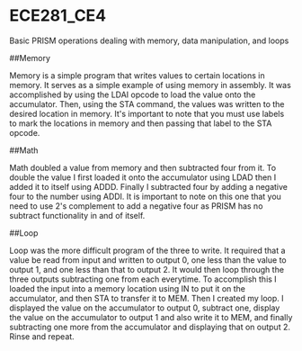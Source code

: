 ECE281_CE4
==========

Basic PRISM operations dealing with memory, data manipulation, and loops


##Memory

Memory is a simple program that writes values to certain locations in memory. It serves as a simple
example of using memory in assembly. It was accomplished by using the LDAI opcode to load the value 
onto the accumulator. Then, using the STA command, the values was written to the desired location in 
memory. It's important to note that you must use labels to mark the locations in memory and then passing
that label to the STA opcode. 

##Math

Math doubled a value from memory and then subtracted four from it. To double the value I first loaded it
onto the accumulator using LDAD then I added it to itself using ADDD. Finally I subtracted four by adding
a negative four to the number using ADDI. It is important to note on this one that you need to use
2's complement to add a negative four as PRISM has no subtract functionality in and of itself. 

##Loop

Loop was the more difficult program of the three to write. It required that a value be read from input and
written to output 0, one less than the value to output 1, and one less than that to output 2. It would then
loop through the three outputs subtracting one from each everytime. To accomplish this I loaded the input
into a memory location using IN to put it on the accumulator, and then STA to transfer it to MEM. Then I 
created my loop. I displayed the value on the accumulator to output 0, subtract one, display the value on 
the accumulator to output 1 and also write it to MEM, and finally subtracting one more from the accumulator
and displaying that on output 2. Rinse and repeat. 
